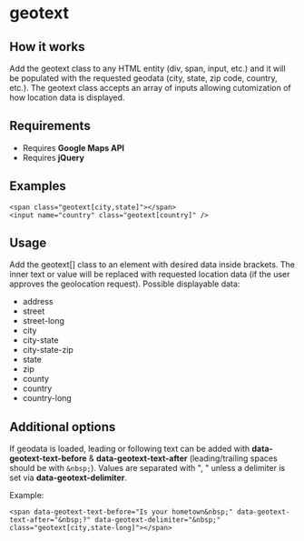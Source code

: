 geotext
=======

## How it works
Add the geotext class to any HTML entity (div, span, input, etc.) and it will be populated with the requested geodata (city, state, zip code, country, etc.).  The geotext class accepts an array of inputs allowing cutomization of how location data is displayed.

## Requirements
- Requires **Google Maps API**
- Requires **jQuery**

## Examples
```
<span class="geotext[city,state]"></span>
<input name="country" class="geotext[country]" />
```

## Usage
Add the geotext[] class to an element with desired data inside brackets.  The inner text or value will be replaced with requested location data (if the user approves the geolocation request). Possible displayable data:

- address
- street
- street-long
- city
- city-state
- city-state-zip
- state
- zip
- county
- country
- country-long

## Additional options
If geodata is loaded, leading or following text can be added with **data-geotext-text-before** & **data-geotext-text-after** (leading/trailing spaces should be with `&nbsp;`).  Values are separated with ", " unless a delimiter is set via **data-geotext-delimiter**.

Example:
```
<span data-geotext-text-before="Is your hometown&nbsp;" data-geotext-text-after="&nbsp;?" data-geotext-delimiter="&nbsp;" class="geotext[city,state-long]"></span>
```

